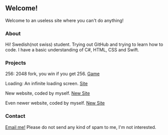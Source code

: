 ## Welcome!
Welcome to an useless site where you can't do anything!

### About
Hi! Swedish(not swiss) student. Trying out GitHub and trying to learn how to code. I have a basic understanding of C#, HTML, CSS and Swift.

### Projects
256: 2048 fork, you win if you get 256. [Game](https://technicproblem.github.io/2048/)

Loading: An infinite loading screen. [Site](https://technicproblem.github.io/loading/)

New website, coded by myself. [New Site](https://technicproblem.github.io/website/)

Even newer website, coded by myself. [New Site](https://technicproblem.github.io/website2/)
### Contact
[Email me!](mailto:technicproblem@outlook.com)
Please do not send any kind of spam to me, I'm not interested.
